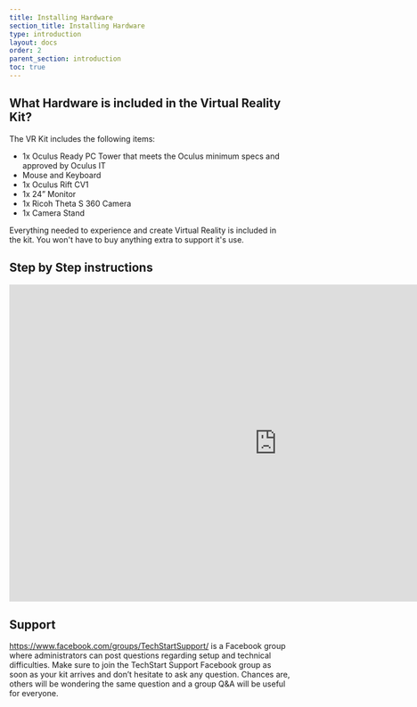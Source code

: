 ```yaml
---
title: Installing Hardware
section_title: Installing Hardware
type: introduction
layout: docs
order: 2
parent_section: introduction
toc: true
---
```



## What Hardware is included in the Virtual Reality Kit?
The VR Kit includes the following items:
* 1x Oculus Ready PC Tower that meets the Oculus minimum specs and approved by Oculus IT
* Mouse and Keyboard
* 1x Oculus Rift CV1
* 1x 24” Monitor
* 1x Ricoh Theta S 360 Camera
* 1x Camera Stand

Everything needed to experience and create Virtual Reality is included in the kit. You won't have to buy anything extra to support it's use.

## Step by Step instructions

<iframe src="https://docs.google.com/presentation/d/1k_yq8TJoVs_PdRIlrozSie5fnfcaAsG9P5oM3vJve6Y/embed?start=false&loop=false&delayms=3000" frameborder="0" width="960" height="569" allowfullscreen="true" mozallowfullscreen="true" webkitallowfullscreen="true"></iframe>

## Support
https://www.facebook.com/groups/TechStartSupport/ is a Facebook group where administrators can post questions regarding setup and technical difficulties. Make sure to join the TechStart Support Facebook group as soon as your kit arrives and don’t hesitate to ask any question. Chances are, others will be wondering the same question and a group Q&A will be useful for everyone.